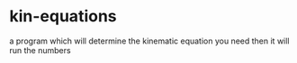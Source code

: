 # kin-equations
a program which will determine the kinematic equation you need then it will run the numbers
